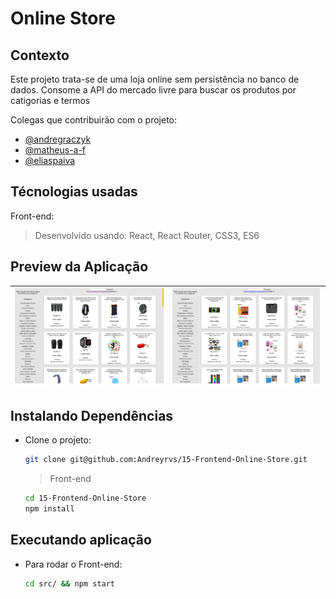 # Online Store

## Contexto

Este projeto trata-se de uma loja online sem persistência no banco de dados. Consome a API do mercado livre para buscar os produtos por catigorias e termos

Colegas que contribuirão com o projeto:

- [@andregraczyk](https://github.com/andregraczyk "github")
- [@matheus-a-f](https://github.com/matheus-a-f "github")
- [@eliaspaiva](https://github.com/eliaspaiva "github")
  
## Técnologias usadas

Front-end:
> Desenvolvido usando: React, React Router, CSS3, ES6

## Preview da Aplicação

| ![Login](./aplicacao-e.png) | ![Home](./aplicacao-d.png) |
| ----------- | ----------- |

## Instalando Dependências

- Clone o projeto:

  ```bash
  git clone git@github.com:Andreyrvs/15-Frontend-Online-Store.git
  ```

  > Front-end

  ```bash
  cd 15-Frontend-Online-Store
  npm install
  ```

## Executando aplicação

- Para rodar o Front-end:

  ```bash
  cd src/ && npm start
  ```
